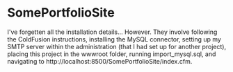 # SomePortfolioSite

I've forgetten all the installation details...
However.
They involve following the ColdFusion instructions, installing the MySQL connector, setting up my SMTP server within the administration (that I had set up for another project), placing this project in the wwwroot folder, running import_mysql.sql, and navigating to http://localhost:8500/SomePortfolioSite/index.cfm.
